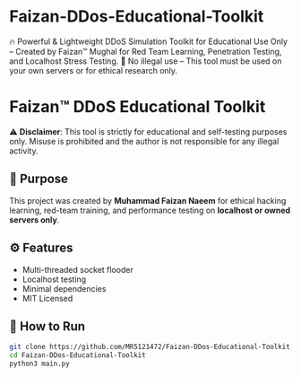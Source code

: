 # Faizan-DDos-Educational-Toolkit
🔥 Powerful &amp; Lightweight DDoS Simulation Toolkit for Educational Use Only – Created by Faizan™ Mughal for Red Team Learning, Penetration Testing, and Localhost Stress Testing.  🚫 No illegal use – This tool must be used on your own servers or for ethical research only.
# Faizan™ DDoS Educational Toolkit

⚠️ **Disclaimer**: This tool is strictly for educational and self-testing purposes only. Misuse is prohibited and the author is not responsible for any illegal activity.

## 📌 Purpose

This project was created by **Muhammad Faizan Naeem** for ethical hacking learning, red-team training, and performance testing on **localhost or owned servers only**.

## ⚙️ Features

- Multi-threaded socket flooder
- Localhost testing
- Minimal dependencies
- MIT Licensed

## 🚀 How to Run

```bash
git clone https://github.com/MR5121472/Faizan-DDos-Educational-Toolkit.git
cd Faizan-DDos-Educational-Toolkit
python3 main.py
